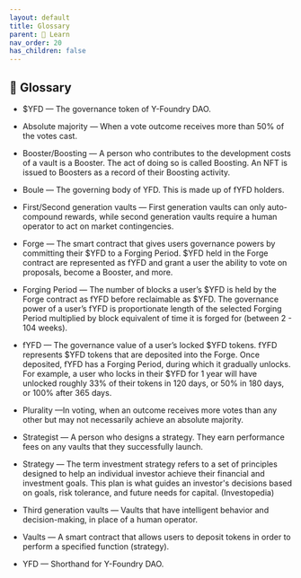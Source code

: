 ```yaml
---
layout: default
title: Glossary
parent: 📓 Learn
nav_order: 20
has_children: false
---
```


## 📖 Glossary


- $YFD — The governance token of Y-Foundry DAO.

- Absolute majority — When a vote outcome receives more than 50% of the votes cast.

- Booster/Boosting — A person who contributes to the development costs of a vault is a Booster. The act of doing so is called Boosting. An NFT is issued to Boosters as a record of their Boosting activity.  

- Boule — The governing body of YFD. This is made up of fYFD holders.

- First/Second generation vaults — First generation vaults can only auto-compound rewards, while second generation vaults require a human operator to act on market contingencies.

- Forge — The smart contract that gives users governance powers by committing their $YFD to a Forging Period. $YFD held in the Forge contract are represented as fYFD and grant a user the ability to vote on proposals, become a Booster, and more.

- Forging Period — The number of blocks a user’s $YFD is held by the Forge contract as fYFD before reclaimable as $YFD. The governance power of a user’s fYFD is proportionate length of the selected Forging Period multiplied by block equivalent of time it is forged for (between 2 - 104 weeks).

- fYFD — The governance value of a user’s locked $YFD tokens. fYFD represents $YFD tokens that are deposited into the Forge. Once deposited, fYFD has a Forging Period, during which it gradually unlocks. For example, a user who locks in their $YFD for 1 year will have unlocked roughly 33% of their tokens in 120 days, or 50% in 180 days, or 100% after 365 days.

- Plurality —In voting, when an outcome receives more votes than any other but may not necessarily achieve an absolute majority.

- Strategist — A person who designs a strategy. They earn performance fees on any vaults that they successfully launch.

- Strategy — The term investment strategy refers to a set of principles designed to help an individual investor achieve their financial and investment goals. This plan is what guides an investor's decisions based on goals, risk tolerance, and future needs for capital. (Investopedia)

- Third generation vaults — Vaults that have intelligent behavior and decision-making, in place of a human operator.

- Vaults — A smart contract that allows users to deposit tokens in order to perform a specified function (strategy).

- YFD — Shorthand for Y-Foundry DAO.

